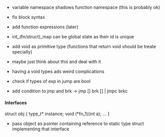 - variable namespace shadows function namespace (this is probably ok)
- fix block syntax
- add function expressions (later)

- int_(fn/struct)_map can be global state as their id is unique

- add void as primitive type (functions that return void should be treate specially)
- maybe just think about this and deal with it
- having a void types ads weird complications


- check if types of exp in jump are bool

- add condition to jmp and brk -> jmp [] brk [] | jmpc brkc  

#### Interfaces

struct obj {
    type_t* instance;
    void (*fn_1)(int a);
    ...
}

- pass object as pointer containing reference to static type struct implementing that interface